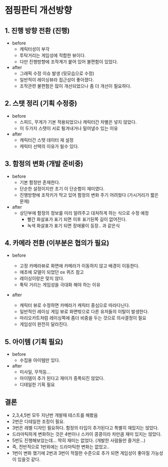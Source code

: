 # 점핑판티 개선방향
## 1. 진행 방향 전환 (진행)
- before
  - 캐릭터성이 부각
  - 투탁거리는 게임성에 적합한 뷰이다.
  - 다만 진행방향에 조작계가 붙어 있어 불편함이 있었다. 
- after
  - 그래픽 수정 이슈 발생 (뒷모습으로 수정)
  - 일반적이 레이싱뷰라 접근성이 좋아졌다.
  - 조작관련 불편함은 많이 개선되었으나 좀 더 개선이 필요하다.
 
## 2. 스탯 정리 (기획 수정중)
- before
  - 스피드, 무게가 기본 적용되었으나 캐릭터간 차별은 넣지 않았다.
  - 이 두가지 스탯이 서로 튕겨내거나 밀어낼수 있는 이유  
- after
  - 캐릭터간 스탯 데이터 재 설정
  - 캐릭터 선택의 이유가 될수 있다.  

## 3. 함정의 변화 (개발 준비중)
- before
  - 기본 함정만 존재한다.
  - 단순한 설정이지만 초기 이 단순함이 재미였다.
  - 진행방향에 조작키가 막고 있어 함정의 변화 주기 어려웠다 (가시거리가 짧은 문제) 
- after
  - 상단부에 함정의 정보를 미리 알려주고 대처하게 하는 식으로 수정 예정
    - 빨간 화살표가 표기 되면 이후 표기된쪽 길이 없어진다.  
    - 녹색 화살표가 표기 되면 장애물이 등장.. 과 같은식

## 4. 카메라 전환 (이부분은 협의가 필요)
- before
  - 고정 카메라뷰로 화면에 카메라가 이동하지 않고 배경이 이동한다.
  - 애초에 모델이 되었던 ox 퀴즈 참고
  - 레이싱이랑은 맞지 않다.
  - 툭탁 거리는 게임성을 극대화 해야 하는 이유

- after
  - 캐릭터 뷰로 수정하면 카메라가 캐릭터 중심으로 따라다닌다.
  - 일반적인 레이싱 게임 뷰로 화면밖으로 다른 유저들의 이탈이 발생한다.
  - 마리오카트처럼 레이싱쪽에 좀더 비중을 두는 것으로 의사결정이 필요
  - 게임성이 완전히 달라진다.

## 5. 아이템 (기획 필요)
- before
  - 수집용 아이템만 있다. 
- after
  - 미사일, 무적등...
  - 아이템이 추가 된다고 재미가 증폭되진 않았다.
  - 디테일한 기획 필요

## 결론 
  - 2,3,4,5번 모두 지난번 개발때 테스트를 해봤음 
  - 2번은 디테일한 조정이 필요.
  - 3번은 레벨 디자인 필요하다. 함정의 타입이 추가된다고 특별히 재밌지는 않았다.
  - 드라마틱하게 변화하는 것은 4번이나 스카이 콩콩이라 차만큼 재미 있지는 않았다.
  - 5번도 진행해보았는데... 딱히 재미는 없었다. (개발한 사람들만 즐거운...)
  - 즉, 전반적으로 1번외에는 드라마틱한 변화는 없었고.. 
  - 1번이 변화 했기에 2번과 3번이 적절한 수준으로 추가 되면 게임성이 좋아질 가능성이 있을것 같다.   



 

